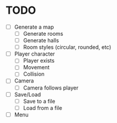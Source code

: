 # TODO
- [ ] Generate a map
  - [ ] Generate rooms 
  - [ ] Generate halls
  - [ ] Room styles (circular, rounded, etc)
- [ ] Player character
  - [ ] Player exists
  - [ ] Movement
  - [ ] Collision
- [ ] Camera
  - [ ] Camera follows player
- [ ] Save/Load
  - [ ] Save to a file
  - [ ] Load from a file
- [ ] Menu
